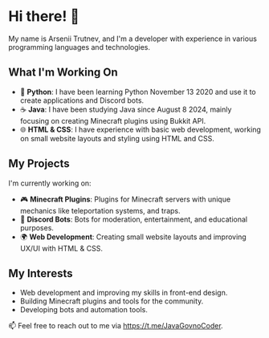 # Hi there! 👋

My name is Arsenii Trutnev, and I'm a developer with experience in various programming languages and technologies.

## What I'm Working On

- 🐍 **Python**: I have been learning Python November 13 2020 and use it to create applications and Discord bots.
- ☕ **Java**: I have been studying Java since August 8 2024, mainly focusing on creating Minecraft plugins using Bukkit API.
- 🌐 **HTML & CSS**: I have experience with basic web development, working on small website layouts and styling using HTML and CSS.

## My Projects

I'm currently working on:

- 🎮 **Minecraft Plugins**: Plugins for Minecraft servers with unique mechanics like teleportation systems, and traps.
- 🤖 **Discord Bots**: Bots for moderation, entertainment, and educational purposes.
- 🌍 **Web Development**: Creating small website layouts and improving UX/UI with HTML & CSS.

## My Interests

- Web development and improving my skills in front-end design.
- Building Minecraft plugins and tools for the community.
- Developing bots and automation tools.

📫 Feel free to reach out to me via https://t.me/JavaGovnoCoder.
